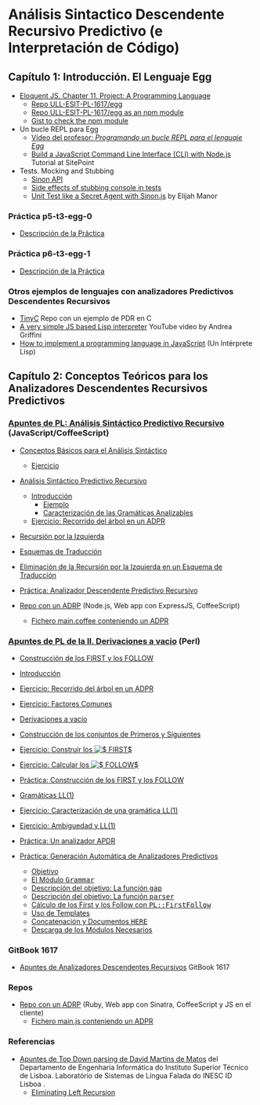 # Análisis Sintactico Descendente Recursivo Predictivo (e Interpretación de Código)

## Capítulo 1: Introducción. El Lenguaje Egg

* [Eloquent JS. Chapter 11. Project: A Programming Language](http://eloquentjavascript.net/11_language.html)
  * [Repo ULL-ESIT-PL-1617/egg](https://github.com/ULL-ESIT-PL-1617/egg)
  * [Repo ULL-ESIT-PL-1617/egg as an npm module](https://www.npmjs.com/package/@crguezl/eloquentjsegg)
  * [Gist to check the npm module](https://gist.github.com/crguezl/8dfcaa01a0377dead374bc35c462c29d)
* Un bucle REPL para Egg
    *  [Vídeo del profesor: *Programando un bucle REPL para el lenguaje Egg*](https://youtu.be/5gIlt6r29lw)
    * [Build a JavaScript Command Line Interface (CLI) with Node.js](https://www.sitepoint.com/javascript-command-line-interface-cli-node-js/) Tutorial at SitePoint
* Tests. Mocking and Stubbing
    * [Sinon API](http://sinonjs.org/releases/v1.17.7/)
    * [Side effects of stubbing console in tests](https://gyandeeps.com/console-stubbing/)
    * [Unit Test like a Secret Agent with Sinon.js](http://elijahmanor.com/unit-test-like-a-secret-agent-with-sinon-js/) by Elijah Manor

### Práctica p5-t3-egg-0

* [Descripción de la Práctica](practicas/p5-t3-egg-0)

### Práctica p6-t3-egg-1

* [Descripción de la Práctica](practicas/p6-t3-egg-1)

### Otros ejemplos de lenguajes con analizadores Predictivos Descendentes Recursivos

* [TinyC](https://github.com/ULL-ESIT-PL-1718/tiny-c) Repo con un ejemplo de PDR en C
* [A very simple JS based Lisp interpreter](https://youtu.be/VqIic9tshfg) YouTube video by Andrea Griffini
* [How to implement a programming language in JavaScript](http://lisperator.net/pltut/) (Un Intérprete Lisp)


## Capítulo 2: Conceptos Teóricos para los Analizadores Descendentes Recursivos Predictivos

###  [Apuntes de PL: Análisis Sintáctico Predictivo Recursivo](http://crguezl.github.io/pl-html/node20.html) (JavaScript/CoffeeScript)

*   [Conceptos Básicos para el Análisis Sintáctico](http://crguezl.github.io/pl-html/node21.html)
    *   [Ejercicio](http://crguezl.github.io/pl-html/node21.html#SECTION04211000000000000000)  

*   [Análisis Sintáctico Predictivo Recursivo](http://crguezl.github.io/pl-html/node22.html)
    *   [Introducción](http://crguezl.github.io/pl-html/node22.html#SECTION04221000000000000000)
        *   [Ejemplo](http://crguezl.github.io/pl-html/node22.html#SECTION04221010000000000000)
        *   [Caracterización de las Gramáticas Analizables](http://crguezl.github.io/pl-html/node22.html#SECTION04221020000000000000)
    *   [Ejercicio: Recorrido del árbol en un ADPR](http://crguezl.github.io/pl-html/node22.html#SECTION04222000000000000000)  

*   [Recursión por la Izquierda](http://crguezl.github.io/pl-html/node23.html)
*   [Esquemas de Traducción](http://crguezl.github.io/pl-html/node24.html)
*   [Eliminación de la Recursión por la Izquierda en un Esquema de Traducción](http://crguezl.github.io/pl-html/node25.html)
*   [Práctica: Analizador Descendente Predictivo Recursivo](http://crguezl.github.io/pl-html/node26.html)
  * [Repo con un ADRP](https://github.com/ULL-ESIT-PL-1819/parser-pdr-example) (Node.js, Web app con ExpressJS, CoffeeScript)
    - [Fichero main.coffee conteniendo un ADPR](https://github.com/ULL-ESIT-PL-1819/parser-pdr-example/blob/master/views/main.coffee)

### [Apuntes de PL de la II. Derivaciones a vacio](http://nereida.deioc.ull.es/~pl/perlexamples/node88.html) (Perl)

* [Construcción de los FIRST y los FOLLOW](http://nereida.deioc.ull.es/~pl/perlexamples/node89.html)

*   [Introducción](http://nereida.deioc.ull.es/http://crguezl.github.io/pl-html/nodepl/perlexamples/node85.html)
*   [Ejercicio: Recorrido del árbol en un ADPR](http://nereida.deioc.ull.es/http://crguezl.github.io/pl-html/nodepl/perlexamples/node86.html)
*   [Ejercicio: Factores Comunes](http://nereida.deioc.ull.es/http://crguezl.github.io/pl-html/nodepl/perlexamples/node87.html)
*   [Derivaciones a vacío](http://nereida.deioc.ull.es/http://crguezl.github.io/pl-html/nodepl/perlexamples/node88.html)
*   [Construcción de los conjuntos de Primeros y Siguientes](http://nereida.deioc.ull.es/http://crguezl.github.io/pl-html/nodepl/perlexamples/node89.html)
*   [Ejercicio: Construir los <span class="MATH">![$ FIRST$](img3.png)</span>](http://nereida.deioc.ull.es/http://crguezl.github.io/pl-html/nodepl/perlexamples/node90.html) 
*   [Ejercicio: Calcular los <span class="MATH">![$ FOLLOW$](img4.png)</span>](http://nereida.deioc.ull.es/http://crguezl.github.io/pl-html/nodepl/perlexamples/node91.html) 
*   [Práctica: Construcción de los FIRST y los FOLLOW](http://nereida.deioc.ull.es/http://crguezl.github.io/pl-html/nodepl/perlexamples/node92.html)
*   [Gramáticas LL(1)](http://nereida.deioc.ull.es/http://crguezl.github.io/pl-html/nodepl/perlexamples/node93.html)
*   [Ejercicio: Caracterización de una gramática LL(1)](http://nereida.deioc.ull.es/http://crguezl.github.io/pl-html/nodepl/perlexamples/node94.html)
*   [Ejercicio: Ambiguedad y LL(1)](http://nereida.deioc.ull.es/http://crguezl.github.io/pl-html/nodepl/perlexamples/node95.html)
*   [Práctica: Un analizador APDR](http://nereida.deioc.ull.es/http://crguezl.github.io/pl-html/nodepl/perlexamples/node96.html)
*   [Práctica: Generación Automática de Analizadores Predictivos](http://nereida.deioc.ull.es/http://crguezl.github.io/pl-html/nodepl/perlexamples/node97.html)
    *   [Objetivo](http://nereida.deioc.ull.es/http://crguezl.github.io/pl-html/nodepl/perlexamples/node97.html#SECTION008613010000000000000)
    *   [El Módulo <tt>Grammar</tt>](http://nereida.deioc.ull.es/http://crguezl.github.io/pl-html/nodepl/perlexamples/node97.html#SECTION008613020000000000000)
    *   [Descripción del objetivo: La función <tt>gap</tt>](http://nereida.deioc.ull.es/http://crguezl.github.io/pl-html/nodepl/perlexamples/node97.html#SECTION008613030000000000000)
    *   [Descripción del objetivo: La función <tt>parser</tt>](http://nereida.deioc.ull.es/http://crguezl.github.io/pl-html/nodepl/perlexamples/node97.html#SECTION008613040000000000000)
    *   [Cálculo de los First y los Follow con <tt>PL::FirstFollow</tt>](http://nereida.deioc.ull.es/http://crguezl.github.io/pl-html/nodepl/perlexamples/node97.html#SECTION008613050000000000000)
    *   [Uso de Templates](http://nereida.deioc.ull.es/http://crguezl.github.io/pl-html/nodepl/perlexamples/node97.html#SECTION008613060000000000000)
    *   [Concatenación y Documentos <tt>HERE</tt>](http://nereida.deioc.ull.es/http://crguezl.github.io/pl-html/nodepl/perlexamples/node97.html#SECTION008613070000000000000)
    *   [Descarga de los Módulos Necesarios](http://nereida.deioc.ull.es/http://crguezl.github.io/pl-html/nodepl/perlexamples/node97.html#SECTION008613080000000000000)

### GitBook 1617

* [Apuntes de Analizadores Descendentes Recursivos](https://casianorodriguezleon.gitbooks.io/ull-esit-1617/content/apuntes/parsing/recursivodescendente/) GitBook 1617

### Repos

* [Repo con un ADRP](https://github.com/crguezl/prdcalc) (Ruby, Web app con Sinatra, CoffeeScript y JS en el cliente)
  - [Fichero main.js conteniendo un ADPR](https://github.com/crguezl/prdcalc/blob/master/views/main.js)

### Referencias

* [Apuntes de Top Down parsing de David Martins de Matos](https://www.l2f.inesc-id.pt/~david/w/pt/Top-Down_Parsing) del Departamento de Engenharia Informática do Instituto Superior Técnico de Lisboa.  Laboratório de Sistemas de Língua Falada do INESC ID Lisboa .
  - [Eliminating Left Recursion](https://www.l2f.inesc-id.pt/~david/w3/pt/index.php/Top-Down_Parsing?rdfrom=https%3A%2F%2Fwww.l2f.inesc-id.pt%2F~david%2Fwiki%2Fpt%2Findex.php%3Ftitle%3DTop-Down_Parsing%26redirect%3Dno#Step_3:_Eliminating_Left_Recursion)



<!--
* Análisis Top-Down
   * RDP
   * [Project: A Programming Language](http://eloquentjavascript.net/11_language.html)   
     - [Writing a Lisp interpreter in JavaScript - Mary Rose Cook](https://youtu.be/hqnTvuvXPCc) 
     - [GITHUB REPO FOR The VIDEO](https://github.com/maryrosecook/littlelisp)
   * LL 
   * PEGs
    * GLL
* Análisis Bottom-Up
    * Earley
    * LR
        * LALR
            * [Parser and Lexer — How to Create a Compiler part 1/6 — Converting text into an Abstract Syntax Tree](https://youtu.be/eF9qWbuQLuw) YouTube Video. Bison. C++
        * GLR
-->
